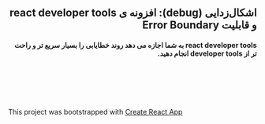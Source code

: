 
<div dir="rtl">  
    <p><h2>اشکال‌زدایی (debug): افزونه ی react developer tools و قابلیت Error Boundary</h2></p>  
    <p><h4>react developer tools  به شما اجازه می دهد روند خطایابی را بسیار سریع تر و راحت تر از developer tools انجام دهید.</h4></p>
    <p><h4></h4></p>
    <p><h4></h4></p>
    <p><h4></h4></p>
</div>  
<br /><br /><br /><br />  
  
<p>This project was bootstrapped with <a href="https://github.com/facebookincubator/create-react-app">Create React App</a></p>
